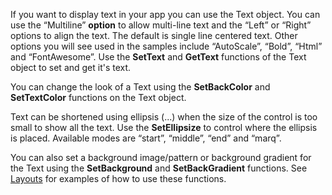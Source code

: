 If you want to display text in your app you can use the Text object. You can use the “Multiline” **option** to allow multi-line text and the “Left” or “Right” options to align the text. The default is single line centered text.
Other options you will see used in the samples include “AutoScale”, “Bold”, “Html” and “FontAwesome”.
Use the **SetText** and **GetText** functions of the Text object to set and get it's text.
<sample Single line>

You can change the look of a Text using the **SetBackColor** and **SetTextColor** functions on the Text object.
<sample Multi line>

Text can be shortened using ellipsis (...) when the size of the control is too small to show all the text. Use the **SetEllipsize** to control where the ellipsis is placed. Available modes are “start”, “middle”, “end” and “marq”.
<sample Ellipsize>

You can also set a background image/pattern or background gradient for the Text using the **SetBackground** and **SetBackGradient** functions. See [Layouts](CreateLayout.htm) for examples of how to use these functions.
